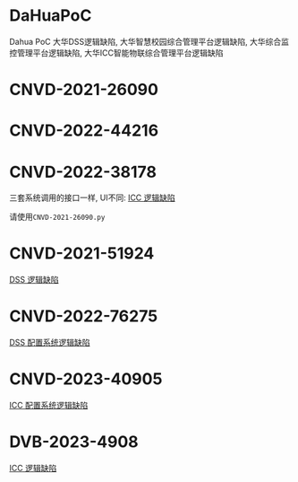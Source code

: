 # DaHuaPoC
Dahua PoC
大华DSS逻辑缺陷, 大华智慧校园综合管理平台逻辑缺陷, 大华综合监控管理平台逻辑缺陷, 大华ICC智能物联综合管理平台逻辑缺陷

# CNVD-2021-26090
# CNVD-2022-44216
# CNVD-2022-38178
三套系统调用的接口一样, UI不同: [ICC 逻辑缺陷]()

请使用`CNVD-2021-26090.py`

# CNVD-2021-51924
[DSS 逻辑缺陷](https://flyd.uk/post/CNVD-2021-51924/)


# CNVD-2022-76275
[DSS 配置系统逻辑缺陷](https://flyd.uk/post/cnvd-2022-76275/)


# CNVD-2023-40905
[ICC 配置系统逻辑缺陷]()


# DVB-2023-4908
[ICC 逻辑缺陷]()
